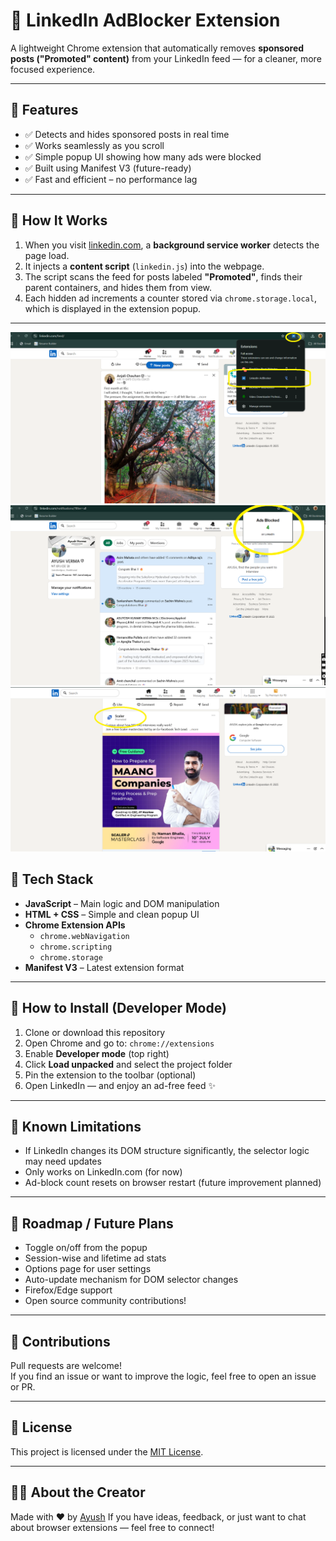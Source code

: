 # 🔕 LinkedIn AdBlocker Extension

A lightweight Chrome extension that automatically removes **sponsored posts ("Promoted" content)** from your LinkedIn feed — for a cleaner, more focused experience.

---

## 🚀 Features

- ✅ Detects and hides sponsored posts in real time
- ✅ Works seamlessly as you scroll
- ✅ Simple popup UI showing how many ads were blocked
- ✅ Built using Manifest V3 (future-ready)
- ✅ Fast and efficient – no performance lag

---

## 🧠 How It Works

1. When you visit [linkedin.com](https://www.linkedin.com), a **background service worker** detects the page load.
2. It injects a **content script** (`linkedin.js`) into the webpage.
3. The script scans the feed for posts labeled **"Promoted"**, finds their parent containers, and hides them from view.
4. Each hidden ad increments a counter stored via `chrome.storage.local`, which is displayed in the extension popup.

---
![Live Preview](r2.png)
![Live Preview](r3.png)
![Live Preview](r1.png)

## 🧰 Tech Stack

- **JavaScript** – Main logic and DOM manipulation
- **HTML + CSS** – Simple and clean popup UI
- **Chrome Extension APIs**
  - `chrome.webNavigation`
  - `chrome.scripting`
  - `chrome.storage`
- **Manifest V3** – Latest extension format

---

## 🧪 How to Install (Developer Mode)

1. Clone or download this repository
2. Open Chrome and go to: `chrome://extensions`
3. Enable **Developer mode** (top right)
4. Click **Load unpacked** and select the project folder
5. Pin the extension to the toolbar (optional)
6. Open LinkedIn — and enjoy an ad-free feed ✨

---

## 🐞 Known Limitations

- If LinkedIn changes its DOM structure significantly, the selector logic may need updates
- Only works on LinkedIn.com (for now)
- Ad-block count resets on browser restart (future improvement planned)

---

## 🧭 Roadmap / Future Plans

- Toggle on/off from the popup
- Session-wise and lifetime ad stats
- Options page for user settings
- Auto-update mechanism for DOM selector changes
- Firefox/Edge support
- Open source community contributions!

---

## 🤝 Contributions

Pull requests are welcome!  
If you find an issue or want to improve the logic, feel free to open an issue or PR.

---

## 📜 License

This project is licensed under the [MIT License](LICENSE).

---

## 🙋‍♂️ About the Creator

Made with ❤️ by [Ayush](https://www.linkedin.com/in/ayush-verma-jsr25/)
If you have ideas, feedback, or just want to chat about browser extensions — feel free to connect!
